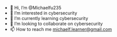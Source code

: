 - 👋 Hi, I’m @Michaelfu235
- 👀 I’m interested in cybersecurity
- 🌱 I’m currently learning cybersecurity
- 💞️ I’m looking to collaborate on cybersecurity
- 📫 How to reach me michaelf.learner@gmail.com

<!---
Michaelfu235/Michaelfu235 is a  special repository because its `README.md` (this file) appears on your GitHub profile.
You can click the Preview link to take a look at your changes.
--->
